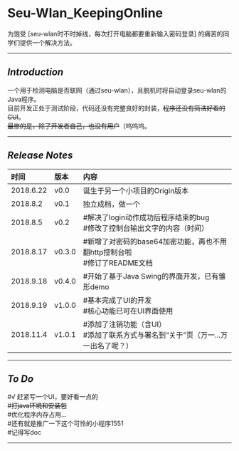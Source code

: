 # **Seu-Wlan_KeepingOnline**
为饱受 [seu-wlan时不时掉线，每次打开电脑都要重新输入密码登录] 的痛苦的同学们提供一个解决方法。

---
## ***Introduction***
一个用于检测电脑是否联网（通过seu-wlan），且脱机时将自动登录seu-wlan的Java程序。<br>
目前开发正处于测试阶段，代码还没有完整良好的封装，~~程序还没有简洁好看的GUI~~。<br>
~~最惨的是，除了开发者自己，也没有用户~~（呜呜呜。

---
## ***Release Notes***
时间|版本|内容
:--|:--|:--
2018.6.22|v0.0|诞生于另一个小项目的Origin版本
2018.8.2|v0.1|独立成档，做一个
2018.8.5|v0.2|#解决了login动作成功后程序结束的bug<br>#修改了控制台输出文字的内容（时间）
2018.8.17|v0.3.0|#新增了对密码的base64加密功能，再也不用翻http控制台啦<br>#修订了README文档
2018.9.18|v0.4.0|#开始了基于Java Swing的界面开发，已有雏形demo
2018.9.19|v1.0.0|#基本完成了UI的开发<br>#核心功能已可在UI界面使用
2018.11.4|v1.0.1|#添加了注销功能（含UI）<br>#添加了联系方式与署名到“关于”页（万一...万一出名了呢？）

---
## ***To Do***
#√ 赶紧写一个UI，要好看一点的<br>
#~~打java环境和安装包~~<br>
#优化程序内存占用...<br>
#还有就是推广一下这个可怜的小程序1551<br>
#记得写doc

---